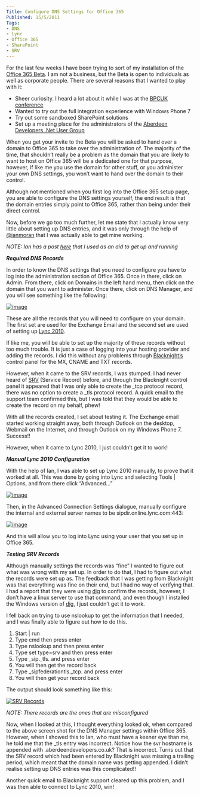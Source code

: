 ```yaml
---
Title: Configure DNS Settings for Office 365
Published: 15/5/2011
Tags:
- DNS
- Lync
- Office 365
- SharePoint
- SRV
---
```


For the last few weeks I have been trying to sort of my installation of the [Office 365 Beta](http://www.microsoft.com/en-us/office365/online-software.aspx). I am not a business, but the Beta is open to individuals as well as corporate people. There are several reasons that I wanted to play with it:

- Sheer curiosity. I heard a lot about it while I was at the [BPCUK conference](http://www.sharepointbestpractices.co.uk/)
- Wanted to try out the full integration experience with Windows Phone 7
- Try out some sandboxed SharePoint solutions
- Set up a meeting place for the administrators of the [Aberdeen Developers .Net User Group](http://www.aberdeendevelopers.co.uk/)

When you get your invite to the Beta you will be asked to hand over a domain to Office 365 to take over the administration of. The majority of the time, that shouldn’t really be a problem as the domain that you are likely to want to host on Office 365 will be a dedicated one for that purpose, however, if like me you use the domain for other stuff, or you administer your own DNS settings, you won’t want to hand over the domain to their control.

Although not mentioned when you first log into the Office 365 setup page, you are able to configure the DNS settings yourself, the end result is that the domain entries simply point to Office 365, rather than being under their direct control.

Now, before we go too much further, let me state that I actually know very little about setting up DNS entries, and it was only through the help of [@ianmoran](http://twitter.com/#!/ianmoran) that I was actually able to get mine working.

_NOTE: Ian has a post _[_here_](http://www.konnexion.com/?p=177)_ that I used as an aid to get up and running_

_**Required DNS Records**_

In order to know the DNS settings that you need to configure you have to log into the administration section of Office 365. Once in there, click on Admin. From there, click on Domains in the left hand menu, then click on the domain that you want to administer. Once there, click on DNS Manager, and you will see something like the following:

[![image](http://www.gep13.co.uk/blog/wp-content/uploads/2011/05/image_thumb4.png)](http://www.gep13.co.uk/blog/wp-content/uploads/2011/05/image4.png)

These are all the records that you will need to configure on your domain. The first set are used for the Exchange Email and the second set are used of setting up [Lync 2010](http://blogs.msdn.com/b/mssmallbiz/archive/2010/11/16/microsoft-lync-2010-information-and-resources-for-you.aspx).

If like me, you will be able to set up the majority of these records without too much trouble. It is just a case of logging into your hosting provider and adding the records. I did this without any problems through [Blacknight’s](http://www.blacknight.com/) control panel for the MX, CNAME and TXT records.

However, when it came to the SRV records, I was stumped. I had never heard of [SRV](http://en.wikipedia.org/wiki/SRV_record) (Service Record) before, and through the Blacknight control panel it appeared that I was only able to create the _tcp protocol record, there was no option to create a _tls protocol record. A quick email to the support team confirmed this, but I was told that they would be able to create the record on my behalf, phew!

With all the records created, I set about testing it. The Exchange email started working straight away, both through Outlook on the desktop, Webmail on the Internet, and through Outlook on my Windows Phone 7. Success!!

However, when it came to Lync 2010, I just couldn’t get it to work!

**_Manual Lync 2010 Configuration_**

With the help of Ian, I was able to set up Lync 2010 manually, to prove that it worked at all. This was done by going into Lync and selecting Tools | Options, and from there click “Advanced...” 

[![image](http://www.gep13.co.uk/blog/wp-content/uploads/2011/05/image_thumb5.png)](http://www.gep13.co.uk/blog/wp-content/uploads/2011/05/image5.png)

Then, in the Advanced Connection Settings dialogue, manually configure the internal and external server names to be sipdir.online.lync.com:443:

[![image](http://www.gep13.co.uk/blog/wp-content/uploads/2011/05/image_thumb6.png)](http://www.gep13.co.uk/blog/wp-content/uploads/2011/05/image6.png)

And this will allow you to log into Lync using your user that you set up in Office 365.

**_Testing SRV Records_**

Although manually settings the records was “fine” I wanted to figure out what was wrong with my set up. In order to do that, I had to figure out what the records were set up as. The feedback that I was getting from Blacknight was that everything was fine on their end, but I had no way of verifying that. I had a report that they were using [dig](http://linux.die.net/man/1/dig) to confirm the records, however, I don’t have a linux server to use that command, and even though I installed the Windows version of [dig](http://members.shaw.ca/nicholas.fong/dig/), I just couldn’t get it to work.

I fell back on trying to use nslookup to get the information that I needed, and I was finally able to figure out how to do this.

1. Start | run
1. Type cmd then press enter
1. Type nslookup and then press enter
1. Type set type=srv and then press enter
1. Type _sip._tls.<your domain name here> and press enter
1. You will then get the record back
1. Type _sipfederationtls._tcp.<your domain name here> and press enter
1. You will then get your record back

The output should look something like this:

[![SRV Records](http://www.gep13.co.uk/blog/wp-content/uploads/2011/05/SRV-Records_thumb.png)](http://www.gep13.co.uk/blog/wp-content/uploads/2011/05/SRV-Records.png)

_NOTE: There records are the ones that are misconfigured_

Now, when I looked at this, I thought everything looked ok, when compared to the above screen shot for the DNS Manager settings within Office 365. However, when I showed this to Ian, who must have a keener eye than me, he told me that the _tls entry was incorrect. Notice how the svr hostname is appended with .aberdeendevelopers.co.uk? That is incorrect. Turns out that the SRV record which had been entered by Blacknight was missing a trailing period, which meant that the domain name was getting appended. I didn’t realise setting up DNS entries was this complicated!!

Another quick email to Blacknight support cleared up this problem, and I was then able to connect to Lync 2010, win!
